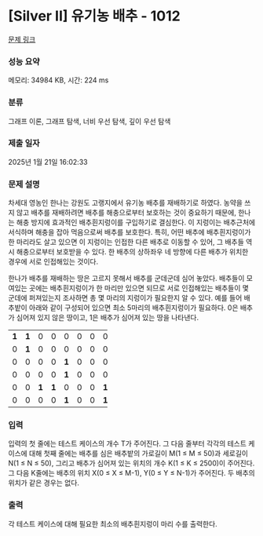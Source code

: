 # [Silver II] 유기농 배추 - 1012 

[문제 링크](https://www.acmicpc.net/problem/1012) 

### 성능 요약

메모리: 34984 KB, 시간: 224 ms

### 분류

그래프 이론, 그래프 탐색, 너비 우선 탐색, 깊이 우선 탐색

### 제출 일자

2025년 1월 21일 16:02:33

### 문제 설명

<p style="user-select: auto !important;">차세대 영농인 한나는 강원도 고랭지에서 유기농 배추를 재배하기로 하였다. 농약을 쓰지 않고 배추를 재배하려면 배추를 해충으로부터 보호하는 것이 중요하기 때문에, 한나는 해충 방지에 효과적인 배추흰지렁이를 구입하기로 결심한다. 이 지렁이는 배추근처에 서식하며 해충을 잡아 먹음으로써 배추를 보호한다. 특히, 어떤 배추에 배추흰지렁이가 한 마리라도 살고 있으면 이 지렁이는 인접한 다른 배추로 이동할 수 있어, 그 배추들 역시 해충으로부터 보호받을 수 있다. 한 배추의 상하좌우 네 방향에 다른 배추가 위치한 경우에 서로 인접해있는 것이다.</p>

<p style="user-select: auto !important;">한나가 배추를 재배하는 땅은 고르지 못해서 배추를 군데군데 심어 놓았다. 배추들이 모여있는 곳에는 배추흰지렁이가 한 마리만 있으면 되므로 서로 인접해있는 배추들이 몇 군데에 퍼져있는지 조사하면 총 몇 마리의 지렁이가 필요한지 알 수 있다. 예를 들어 배추밭이 아래와 같이 구성되어 있으면 최소 5마리의 배추흰지렁이가 필요하다. 0은 배추가 심어져 있지 않은 땅이고, 1은 배추가 심어져 있는 땅을 나타낸다.</p>

<table class="table table-bordered" style="width: 40%; user-select: auto !important;">
	<tbody style="user-select: auto !important;">
		<tr style="user-select: auto !important;">
			<td style="text-align: center; width: 4%; user-select: auto !important;"><strong style="user-select: auto !important;">1</strong></td>
			<td style="text-align: center; width: 4%; user-select: auto !important;"><strong style="user-select: auto !important;">1</strong></td>
			<td style="text-align: center; width: 4%; user-select: auto !important;">0</td>
			<td style="text-align: center; width: 4%; user-select: auto !important;">0</td>
			<td style="text-align: center; width: 4%; user-select: auto !important;">0</td>
			<td style="text-align: center; width: 4%; user-select: auto !important;">0</td>
			<td style="text-align: center; width: 4%; user-select: auto !important;">0</td>
			<td style="text-align: center; width: 4%; user-select: auto !important;">0</td>
			<td style="text-align: center; width: 4%; user-select: auto !important;">0</td>
			<td style="text-align: center; width: 4%; user-select: auto !important;">0</td>
		</tr>
		<tr style="user-select: auto !important;">
			<td style="text-align: center; width: 4%; user-select: auto !important;">0</td>
			<td style="text-align: center; width: 4%; user-select: auto !important;"><strong style="user-select: auto !important;">1</strong></td>
			<td style="text-align: center; width: 4%; user-select: auto !important;">0</td>
			<td style="text-align: center; width: 4%; user-select: auto !important;">0</td>
			<td style="text-align: center; width: 4%; user-select: auto !important;">0</td>
			<td style="text-align: center; width: 4%; user-select: auto !important;">0</td>
			<td style="text-align: center; width: 4%; user-select: auto !important;">0</td>
			<td style="text-align: center; width: 4%; user-select: auto !important;">0</td>
			<td style="text-align: center; width: 4%; user-select: auto !important;">0</td>
			<td style="text-align: center; width: 4%; user-select: auto !important;">0</td>
		</tr>
		<tr style="user-select: auto !important;">
			<td style="text-align: center; width: 4%; user-select: auto !important;">0</td>
			<td style="text-align: center; width: 4%; user-select: auto !important;">0</td>
			<td style="text-align: center; width: 4%; user-select: auto !important;">0</td>
			<td style="text-align: center; width: 4%; user-select: auto !important;">0</td>
			<td style="text-align: center; width: 4%; user-select: auto !important;"><strong style="user-select: auto !important;">1</strong></td>
			<td style="text-align: center; width: 4%; user-select: auto !important;">0</td>
			<td style="text-align: center; width: 4%; user-select: auto !important;">0</td>
			<td style="text-align: center; width: 4%; user-select: auto !important;">0</td>
			<td style="text-align: center; width: 4%; user-select: auto !important;">0</td>
			<td style="text-align: center; width: 4%; user-select: auto !important;">0</td>
		</tr>
		<tr style="user-select: auto !important;">
			<td style="text-align: center; width: 4%; user-select: auto !important;">0</td>
			<td style="text-align: center; width: 4%; user-select: auto !important;">0</td>
			<td style="text-align: center; width: 4%; user-select: auto !important;">0</td>
			<td style="text-align: center; width: 4%; user-select: auto !important;">0</td>
			<td style="text-align: center; width: 4%; user-select: auto !important;"><strong style="user-select: auto !important;">1</strong></td>
			<td style="text-align: center; width: 4%; user-select: auto !important;">0</td>
			<td style="text-align: center; width: 4%; user-select: auto !important;">0</td>
			<td style="text-align: center; width: 4%; user-select: auto !important;">0</td>
			<td style="text-align: center; width: 4%; user-select: auto !important;">0</td>
			<td style="text-align: center; width: 4%; user-select: auto !important;">0</td>
		</tr>
		<tr style="user-select: auto !important;">
			<td style="text-align: center; width: 4%; user-select: auto !important;">0</td>
			<td style="text-align: center; width: 4%; user-select: auto !important;">0</td>
			<td style="text-align: center; width: 4%; user-select: auto !important;"><strong style="user-select: auto !important;">1</strong></td>
			<td style="text-align: center; width: 4%; user-select: auto !important;"><strong style="user-select: auto !important;">1</strong></td>
			<td style="text-align: center; width: 4%; user-select: auto !important;">0</td>
			<td style="text-align: center; width: 4%; user-select: auto !important;">0</td>
			<td style="text-align: center; width: 4%; user-select: auto !important;">0</td>
			<td style="text-align: center; width: 4%; user-select: auto !important;"><strong style="user-select: auto !important;">1</strong></td>
			<td style="text-align: center; width: 4%; user-select: auto !important;"><strong style="user-select: auto !important;">1</strong></td>
			<td style="text-align: center; width: 4%; user-select: auto !important;"><strong style="user-select: auto !important;">1</strong></td>
		</tr>
		<tr style="user-select: auto !important;">
			<td style="text-align: center; width: 4%; user-select: auto !important;">0</td>
			<td style="text-align: center; width: 4%; user-select: auto !important;">0</td>
			<td style="text-align: center; width: 4%; user-select: auto !important;">0</td>
			<td style="text-align: center; width: 4%; user-select: auto !important;">0</td>
			<td style="text-align: center; width: 4%; user-select: auto !important;"><strong style="user-select: auto !important;">1</strong></td>
			<td style="text-align: center; width: 4%; user-select: auto !important;">0</td>
			<td style="text-align: center; width: 4%; user-select: auto !important;">0</td>
			<td style="text-align: center; width: 4%; user-select: auto !important;"><strong style="user-select: auto !important;">1</strong></td>
			<td style="text-align: center; width: 4%; user-select: auto !important;"><strong style="user-select: auto !important;">1</strong></td>
			<td style="text-align: center; width: 4%; user-select: auto !important;"><strong style="user-select: auto !important;">1</strong></td>
		</tr>
	</tbody>
</table>

### 입력 

 <p style="user-select: auto !important;">입력의 첫 줄에는 테스트 케이스의 개수 T가 주어진다. 그 다음 줄부터 각각의 테스트 케이스에 대해 첫째 줄에는 배추를 심은 배추밭의 가로길이 M(1 ≤ M ≤ 50)과 세로길이 N(1 ≤ N ≤ 50), 그리고 배추가 심어져 있는 위치의 개수 K(1 ≤ K ≤ 2500)이 주어진다. 그 다음 K줄에는 배추의 위치 X(0 ≤ X ≤ M-1), Y(0 ≤ Y ≤ N-1)가 주어진다. 두 배추의 위치가 같은 경우는 없다.</p>

### 출력 

 <p style="user-select: auto !important;">각 테스트 케이스에 대해 필요한 최소의 배추흰지렁이 마리 수를 출력한다.</p>

